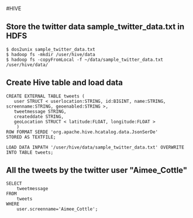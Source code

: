 #HIVE

## Store the twitter data sample_twitter_data.txt in HDFS

```
$ dos2unix sample_twitter_data.txt
$ hadoop fs -mkdir /user/hive/data
$ hadoop fs -copyFromLocal -f ~/data/sample_twitter_data.txt /user/hive/data/
```

## Create Hive table and load data

```
CREATE EXTERNAL TABLE tweets ( 
   user STRUCT < userlocation:STRING, id:BIGINT, name:STRING, screenname:STRING, geoenabled:STRING >, 
   tweetmessage STRING,
   createddate STRING,
   geoLocation STRUCT < latitude:FLOAT, longitude:FLOAT >
    ) 
ROW FORMAT SERDE 'org.apache.hive.hcatalog.data.JsonSerDe' 
STORED AS TEXTFILE;

LOAD DATA INPATH '/user/hive/data/sample_twitter_data.txt' OVERWRITE INTO TABLE tweets;
```

## All the tweets by the twitter user "Aimee_Cottle"

```
SELECT 
    tweetmessage 
FROM 
    tweets 
WHERE 
    user.screenname='Aimee_Cottle';
```
